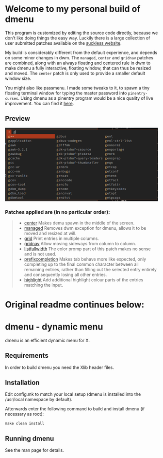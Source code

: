 # Welcome to my personal build of dmenu

This program is customized by editing the source code directly, because we don't like 
doing things the easy way. Luckily there is a large collection of user submitted patches
available on the [suckless website](https://tools.suckless.org/dmenu/patches).

My build is considerably different from the default experience, and depends on some minor 
changes in dwm. The `managed`, `center` and `gridnav` patches are combined, along with an 
always floating and centered rule in dwm to make dmenu a fully interactive, floating 
window, that can thus be resized and moved. The `center` patch is only used to provide 
a smaller default window size. 

You might also like passmenu. I made some tweaks to it, to spawn a tiny floating terminal 
window for typing the master password into `pinentry-curses`. Using dmenu as a pinentry 
program would be a nice quality of live improvement. You can find it 
[here](https://github.com/raymon-roos/scripts/blob/main/passmenu).

## Preview

![preview screenshot](./screenshot.png)

### Patches applied are (in no particular order): 
> - [center][1] Makes demu spawn in the middle of the screen.
> - [managed][2] Removes dwm exception for dmenu, allows it to be moved and resized at 
>   will.
> - [grid][3] Print entries in multiple columns. 
> - [gridnav][4] Allow moving sideways from column to column. 
> - [listfullwidth][5] The color promp part of this patch makes no sense and is not used.
> - [prefixcompletion][6] Makes tab behave more like expected, only completing up to the 
>   final common character between all remaining entries, rather than filling out the 
>   selected entry entirely and consequently losing all other entries.
> - [highlight][7] Add additional highlight colour parts of the entries matching the 
>   input.

[1]: https://tools.suckless.org/dmenu/patches/center/
[2]: https://tools.suckless.org/dmenu/patches/managed/
[3]: https://tools.suckless.org/dmenu/patches/grid/
[4]: https://tools.suckless.org/dmenu/patches/gridnav/
[5]: https://tools.suckless.org/dmenu/patches/listfullwidth/
[6]: https://tools.suckless.org/dmenu/patches/prefix-completion/
[7]: https://tools.suckless.org/dmenu/patches/highlight/

# Original readme continues below: 

dmenu - dynamic menu
====================
dmenu is an efficient dynamic menu for X.


Requirements
------------
In order to build dmenu you need the Xlib header files.


Installation
------------
Edit config.mk to match your local setup (dmenu is installed into
the /usr/local namespace by default).

Afterwards enter the following command to build and install dmenu
(if necessary as root):

    make clean install


Running dmenu
-------------
See the man page for details.
